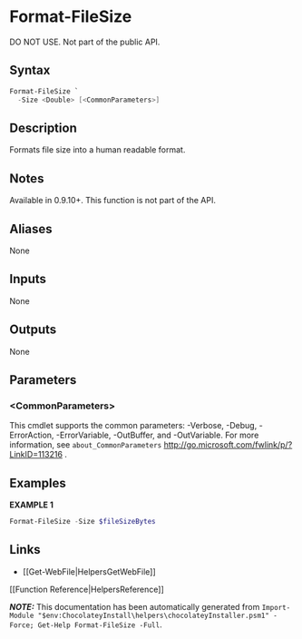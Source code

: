 ﻿# Format-FileSize

DO NOT USE. Not part of the public API.

## Syntax

~~~powershell
Format-FileSize `
  -Size <Double> [<CommonParameters>]
~~~

## Description

Formats file size into a human readable format.

## Notes

Available in 0.9.10+.
This function is not part of the API.

## Aliases

None

## Inputs

None

## Outputs

None

## Parameters
 
### \<CommonParameters\>

This cmdlet supports the common parameters: -Verbose, -Debug, -ErrorAction, -ErrorVariable, -OutBuffer, and -OutVariable. For more information, see `about_CommonParameters` http://go.microsoft.com/fwlink/p/?LinkID=113216 .


## Examples

 **EXAMPLE 1**

~~~powershell
Format-FileSize -Size $fileSizeBytes

~~~

## Links

 * [[Get-WebFile|HelpersGetWebFile]]


[[Function Reference|HelpersReference]]

***NOTE:*** This documentation has been automatically generated from `Import-Module "$env:ChocolateyInstall\helpers\chocolateyInstaller.psm1" -Force; Get-Help Format-FileSize -Full`.
